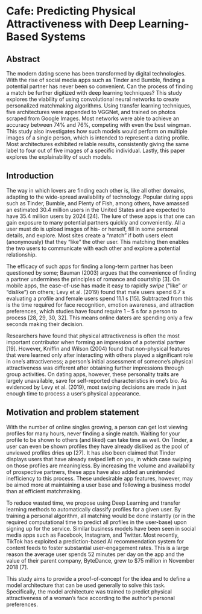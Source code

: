 # Cafe: Predicting Physical Attractiveness with Deep Learning-Based Systems

## Abstract
The modern dating scene has been transformed by digital technologies. With the rise of social media apps such as Tinder and Bumble, finding a potential partner has never been so convenient. Can the process of finding a match be further digitized with deep learning techniques? This study explores the viability of using convolutional neural networks to create personalized matchmaking algorithms. Using transfer learning techniques, five architectures were appended to VGGNet, and trained on photos scraped from Google Images. Most networks were able to achieve an accuracy between 74% and 76%, competing with even the best wingman. This study also investigates how such models would perform on multiple images of a single person, which is intended to represent a dating profile. Most architectures exhibited reliable results, consistently giving the same label to four out of five images of a specific individual. Lastly, this paper explores the explainability of such models.

## Introduction
The way in which lovers are finding each other is, like all other domains, adapting to the wide-spread availability of technology. Popular dating apps such as Tinder, Bumble, and Plenty of Fish, among others, have amassed an estimated 30.4 million users in the United States and are expected to have 35.4 million users by 2024 [24]. The lure of these apps is that one can gain exposure to many potential partners quickly and conveniently. All a user must do is upload images of his- or herself, fill in some personal details, and explore. Most sites create a “match” if both users elect (anonymously) that they “like” the other user. This matching then enables the two users to communicate with each other and explore a potential relationship.

The efficacy of such apps for finding a long-term partner has been questioned by some; Bauman (2003) argues that the convenience of finding a partner undermines the principles of romance and courtship [3]. On mobile apps, the ease-of-use has made it easy to rapidly *swipe* (“like” or “dislike”) on others; Levy et al. (2019) found that male users spend 6.7 s evaluating a profile and female users spend 11.1 s [15]. Subtracted from this is the time required for face recognition, emotion awareness, and attraction preferences, which studies have found require 1 – 5 s for a person to process [28, 29, 30, 32]. This means online daters are spending only a few seconds making their decision. 

Researchers have found that physical attractiveness is often the most important contributor when forming an impression of a potential partner [19]. However, Kniffin and Wilson (2004) found that non-physical features that were learned only after interacting with others played a significant role in one’s attractiveness; a person’s initial assessment of someone’s physical attractiveness was different after obtaining further impressions through group activities. On dating apps, however, these personality traits are largely unavailable, save for self-reported characteristics in one’s bio. As evidenced by Levy et al. (2019), most swiping decisions are made in just enough time to process a user’s physical appearance.


## Motivation and problem statement
With the number of online singles growing, a person can get lost viewing profiles for many hours, never finding a single match. Waiting for your profile to be shown to others (and liked) can take time as well. On Tinder, a user can even be shown profiles they have already disliked as the pool of unviewed profiles dries up [27]. It has also been claimed that Tinder displays users that have already swiped left on you, in which case swiping on those profiles are meaningless. By increasing the volume and availability of prospective partners, these apps have also added an unintended inefficiency to this process. These undesirable app features, however, may be aimed more at maintaining a user base and following a business model than at efficient matchmaking.

To reduce wasted time, we propose using Deep Learning and transfer learning methods to automatically classify profiles for a given user. By training a personal algorithm, all matching would be done instantly (or in the required computational time to predict all profiles in the user-base) upon signing up for the service. Similar business models have been seen in social media apps such as Facebook, Instagram, and Twitter. Most recently, TikTok has exploited a prediction-based AI recommendation system for content feeds to foster substantial user-engagement rates. This is a large reason the average user spends 52 minutes per day on the app and the value of their parent company, ByteDance, grew to $75 million in November 2018 [7]. 

This study aims to provide a proof-of-concept for the idea and to define a model architecture that can be used generally to solve this task. Specifically, the model architecture was trained to predict physical attractiveness of a woman’s face according to the author’s personal preferences.
